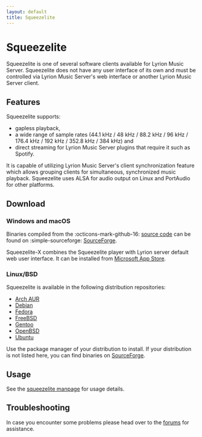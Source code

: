 ```yaml
---
layout: default
title: Squeezelite
---
```


# Squeezelite

Squeezelite is one of several software clients available for Lyrion Music Server. Squeezelite does not have any user interface of its own and must be controlled via Lyrion Music Server's web interface or another Lyrion Music Server client.

## Features

Squeezelite supports:

- gapless playback,
- a wide range of sample rates (44.1 kHz / 48 kHz / 88.2 kHz / 96 kHz / 176.4 kHz / 192 kHz / 352.8 kHz / 384 kHz) and
- direct streaming for Lyrion Music Server plugins that require it such as Spotify.

It is capable of utilizing Lyrion Music Server's client synchronization feature which allows grouping clients for simultaneous, synchronized music playback. Squeezelite uses ALSA for audio output on Linux and PortAudio for other platforms.

## Download

### Windows and macOS

Binaries compiled from the :octicons-mark-github-16: [source code](https://github.com/ralph-irving/squeezelite) can be found on :simple-sourceforge: [SourceForge](https://sourceforge.net/projects/lmsclients/files/squeezelite/).

Squeezelite-X combines the Squeezelite player with Lyrion server default web user interface. It can be installed from [Microsoft App Store](https://apps.microsoft.com/detail/9pbhmtnp9037).

### Linux/BSD

Squeezelite is available in the following distribution repositories:

- [Arch AUR](https://aur.archlinux.org/packages/squeezelite)
- [Debian](https://packages.debian.org/stable/squeezelite)
- [Fedora](https://packages.fedoraproject.org/pkgs/squeezelite/squeezelite/)
- [FreeBSD](http://www.freebsd.org/cgi/ports.cgi?stype=all&query=squeezelite)
- [Gentoo](http://packages.gentoo.org/package/media-sound/squeezelite)
- [OpenBSD](https://openports.eu/ports/audio/squeezelite)
- [Ubuntu](http://packages.ubuntu.com/jammy/squeezelite)

Use the package manager of your distribution to install. If your distribution is not listed here, you can find binaries on [SourceForge](https://sourceforge.net/projects/lmsclients/files/squeezelite/).

## Usage

See the [squeezelite manpage](squeezelite-manpage.md) for usage details.

## Troubleshooting

In case you encounter some problems please head over to the [forums](https://forums.slimdevices.com/forum/user-forums/linux-unix/94258-announce-squeezelite-a-small-headless-squeezeplay-emulator-for-linux-alsa-only) for assistance.
